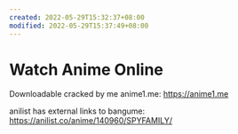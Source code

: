 ```yaml
---
created: 2022-05-29T15:32:37+08:00
modified: 2022-05-29T15:37:49+08:00
---
```


# Watch Anime Online

Downloadable cracked by me anime1.me:
https://anime1.me

anilist has external links to bangume:
 https://anilist.co/anime/140960/SPYFAMILY/
